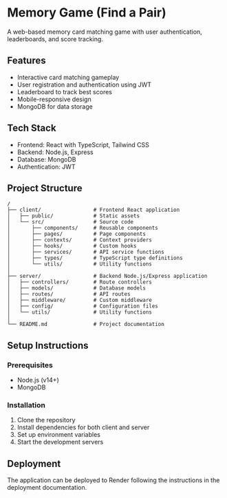 # Memory Game (Find a Pair)

A web-based memory card matching game with user authentication, leaderboards, and score tracking.

## Features

- Interactive card matching gameplay
- User registration and authentication using JWT
- Leaderboard to track best scores
- Mobile-responsive design
- MongoDB for data storage

## Tech Stack

- Frontend: React with TypeScript, Tailwind CSS
- Backend: Node.js, Express
- Database: MongoDB
- Authentication: JWT

## Project Structure

```
/
├── client/                 # Frontend React application
│   ├── public/             # Static assets
│   └── src/                # Source code
│       ├── components/     # Reusable components
│       ├── pages/          # Page components
│       ├── contexts/       # Context providers
│       ├── hooks/          # Custom hooks
│       ├── services/       # API service functions
│       ├── types/          # TypeScript type definitions
│       └── utils/          # Utility functions
│
├── server/                 # Backend Node.js/Express application
│   ├── controllers/        # Route controllers
│   ├── models/             # Database models
│   ├── routes/             # API routes
│   ├── middleware/         # Custom middleware
│   ├── config/             # Configuration files
│   └── utils/              # Utility functions
│
└── README.md               # Project documentation
```

## Setup Instructions

### Prerequisites
- Node.js (v14+)
- MongoDB

### Installation

1. Clone the repository
2. Install dependencies for both client and server
3. Set up environment variables
4. Start the development servers

## Deployment

The application can be deployed to Render following the instructions in the deployment documentation.